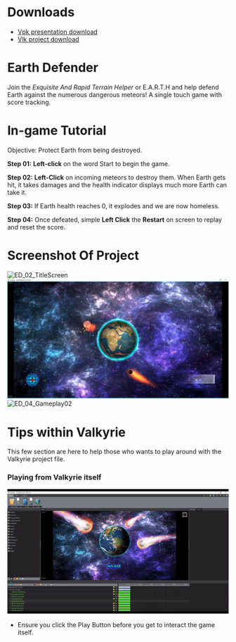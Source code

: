 # Downloads

- [Vpk presentation download](https://cdn2.talansoft.com/ftp/samples/EarthDefender.vpk)
- [Vlk project download](https://cdn2.talansoft.com/ftp/samples/EarthDefender.zip)

# Earth Defender
Join the *Exquisite And Rapid Terrain Helper* or E.A.R.T.H and help defend Earth against the numerous dangerous meteors! A single touch game with score tracking.  

# In-game Tutorial
Objective: Protect Earth from being destroyed.  

**Step 01:** **Left-click** on the word Start to begin the game.

**Step 02:** **Left-Click** on incoming meteors to destroy them. When Earth gets hit, it takes damages and the health indicator displays much more Earth can take it.  

**Step 03:** If Earth health reaches 0, it explodes and we are now homeless. 
 
**Step 04:** Once defeated, simple **Left Click** the **Restart** on screen to replay and reset the score.
 

# Screenshot Of Project
![ED_02_TitleScreen](uploads/bab904369bcad35a7088c57848bb9b0c/ED_02_TitleScreen.png)
![ED_03_Gameplay01](uploads/0abd95d31b7cfe98f41c1d49224b220d/ED_03_Gameplay01.png)
![ED_04_Gameplay02](uploads/e6d591aa1ed0f2245e8eb0eca4d94ba2/ED_04_Gameplay02.png)


# Tips within Valkyrie 
This few section are here to help those who wants to play around with the Valkyrie project file. 

### Playing from Valkyrie itself 
![ED_Play_Function_GIF_01](uploads/d189d33507c9632d1f622cc44e4f556c/ED_Play_Function_GIF_01.gif)

* Ensure you click the Play Button before you get to interact the game itself. 



